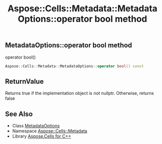 ﻿---
title: Aspose::Cells::Metadata::MetadataOptions::operator bool method
linktitle: operator bool
second_title: Aspose.Cells for C++ API Reference
description: 'Aspose::Cells::Metadata::MetadataOptions::operator bool method. operator bool() in C++.'
type: docs
weight: 400
url: /cpp/aspose.cells.metadata/metadataoptions/operator_bool/
---
## MetadataOptions::operator bool method


operator bool()

```cpp
Aspose::Cells::Metadata::MetadataOptions::operator bool() const
```


## ReturnValue

Returns true if the implementation object is not nullptr. Otherwise, returns false

## See Also

* Class [MetadataOptions](../)
* Namespace [Aspose::Cells::Metadata](../../)
* Library [Aspose.Cells for C++](../../../)
